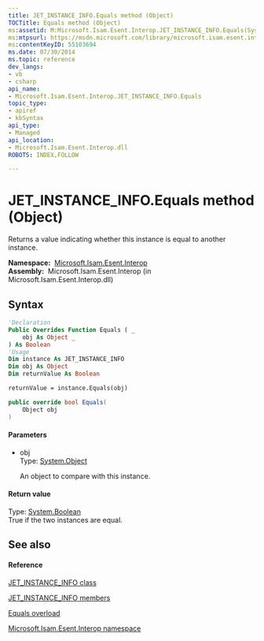 ```yaml
---
title: JET_INSTANCE_INFO.Equals method (Object)
TOCTitle: Equals method (Object)
ms:assetid: M:Microsoft.Isam.Esent.Interop.JET_INSTANCE_INFO.Equals(System.Object)
ms:mtpsurl: https://msdn.microsoft.com/library/microsoft.isam.esent.interop.jet_instance_info.equals(v=EXCHG.10)
ms:contentKeyID: 55103694
ms.date: 07/30/2014
ms.topic: reference
dev_langs:
- vb
- csharp
api_name: 
- Microsoft.Isam.Esent.Interop.JET_INSTANCE_INFO.Equals
topic_type: 
- apiref
- kbSyntax
api_type: 
- Managed
api_location: 
- Microsoft.Isam.Esent.Interop.dll
ROBOTS: INDEX,FOLLOW

---
```


# JET_INSTANCE_INFO.Equals method (Object)

Returns a value indicating whether this instance is equal to another instance.

**Namespace:**  [Microsoft.Isam.Esent.Interop](hh596136\(v=exchg.10\).md)  
**Assembly:**  Microsoft.Isam.Esent.Interop (in Microsoft.Isam.Esent.Interop.dll)

## Syntax

``` vb
'Declaration
Public Overrides Function Equals ( _
    obj As Object _
) As Boolean
'Usage
Dim instance As JET_INSTANCE_INFO
Dim obj As Object
Dim returnValue As Boolean

returnValue = instance.Equals(obj)
```

``` csharp
public override bool Equals(
    Object obj
)
```

#### Parameters

  - obj  
    Type: [System.Object](/dotnet/api/system.object)  
    
    An object to compare with this instance.

#### Return value

Type: [System.Boolean](/dotnet/api/system.boolean)  
True if the two instances are equal.  

## See also

#### Reference

[JET_INSTANCE_INFO class](dn335182\(v=exchg.10\).md)

[JET_INSTANCE_INFO members](dn335183\(v=exchg.10\).md)

[Equals overload](dn335186\(v=exchg.10\).md)

[Microsoft.Isam.Esent.Interop namespace](hh596136\(v=exchg.10\).md)